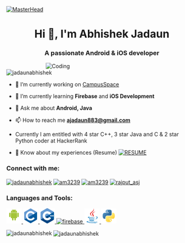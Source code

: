 [![MasterHead](https://storage.googleapis.com/gweb-uniblog-publish-prod/original_images/16320_Android_12_Blog_Header_opt_31x.gif)](https://https://github.com/jadaunabhishek)
<h1 align="center">Hi 👋, I'm Abhishek Jadaun</h1>
<h3 align="center">A passionate Android & iOS developer</h3>
<img align="right" alt="Coding" width="400" src="https://cdn.dribbble.com/users/1162077/screenshots/3848914/programmer.gif">

<p align="left"> <img src="https://komarev.com/ghpvc/?username=jadaunabhishek&label=Profile%20views&color=0e75b6&style=flat" alt="jadaunabhishek" /> </p>

- 🔭 I’m currently working on [CampusSpace](https://github.com/jadaunabhishek/CampusSpace)

- 🌱 I’m currently learning **Firebase** and **iOS Development**

- 💬 Ask me about **Android, Java**

- 📫 How to reach me **ajadaun883@gmail.com**
- Currently I am entitled with 4 star C++, 3 star Java and C & 2 star Python coder at HackerRank
- 📄 Know about my experiences (Resume) [![RESUME](https://img.shields.io/badge/RESUME-%231877F2.svg?logo=R&logoColor=yellow)](https://drive.google.com/file/d/1r8li_UQxc4hBIFQK5UX86AUQq6nZ9t42/view?usp=sharing)

<h3 align="left">Connect with me:</h3>
<p align="left">
<a href="https://linkedin.com/in/jadaunabhishek" target="blank"><img align="center" src="https://raw.githubusercontent.com/rahuldkjain/github-profile-readme-generator/master/src/images/icons/Social/linked-in-alt.svg" alt="jadaunabhishek" height="30" width="40" /></a>
<a href="https://www.codechef.com/users/am3239" target="blank"><img align="center" src="https://cdn.jsdelivr.net/npm/simple-icons@3.1.0/icons/codechef.svg" alt="am3239" height="30" width="40" /></a>
<a href="https://www.hackerrank.com/am3239" target="blank"><img align="center" src="https://raw.githubusercontent.com/rahuldkjain/github-profile-readme-generator/master/src/images/icons/Social/hackerrank.svg" alt="am3239" height="30" width="40" /></a>
<a href="https://instagram.com/rajput_asj" target="blank"><img align="center" src="https://raw.githubusercontent.com/rahuldkjain/github-profile-readme-generator/master/src/images/icons/Social/instagram.svg" alt="rajput_asj" height="30" width="40" /></a>
</p>

<h3 align="left">Languages and Tools:</h3>
<p align="left"> <a href="https://developer.android.com" target="_blank" rel="noreferrer"> <img src="https://raw.githubusercontent.com/devicons/devicon/master/icons/android/android-original-wordmark.svg" alt="android" width="40" height="40"/> </a> <a href="https://www.cprogramming.com/" target="_blank" rel="noreferrer"> <img src="https://raw.githubusercontent.com/devicons/devicon/master/icons/c/c-original.svg" alt="c" width="40" height="40"/> </a> <a href="https://www.w3schools.com/cpp/" target="_blank" rel="noreferrer"> <img src="https://raw.githubusercontent.com/devicons/devicon/master/icons/cplusplus/cplusplus-original.svg" alt="cplusplus" width="40" height="40"/> </a> <a href="https://firebase.google.com/" target="_blank" rel="noreferrer"> <img src="https://www.vectorlogo.zone/logos/firebase/firebase-icon.svg" alt="firebase" width="40" height="40"/> </a> <a href="https://www.java.com" target="_blank" rel="noreferrer"> <img src="https://raw.githubusercontent.com/devicons/devicon/master/icons/java/java-original.svg" alt="java" width="40" height="40"/> </a> <a href="https://www.python.org" target="_blank" rel="noreferrer"> <img src="https://raw.githubusercontent.com/devicons/devicon/master/icons/python/python-original.svg" alt="python" width="40" height="40"/> </a> </p>

<p><img align="left" src="https://github-readme-stats.vercel.app/api/top-langs?username=jadaunabhishek&show_icons=true&locale=en&layout=compact" alt="jadaunabhishek" /></p>

<p>&nbsp;<img align="center" src="https://github-readme-stats.vercel.app/api?username=jadaunabhishek&show_icons=true&locale=en" alt="jadaunabhishek" /></p>
